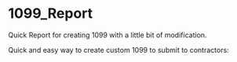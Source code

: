 # 1099_Report

Quick Report for creating 1099 with a little bit of modification.

Quick and easy way to create custom 1099 to submit to contractors:
